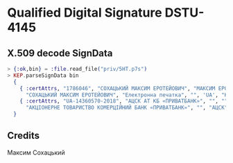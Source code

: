 # Qualified Digital Signature DSTU-4145

## X.509 decode SignData

```Elixir
> {:ok,bin} = :file.read_file("priv/5HT.p7s")
> KEP.parseSignData bin
  {
    { :certAttrs, "1786046", "СОХАЦЬКИЙ МАКСИМ ЕРОТЕЙОВИЧ", "МАКСИМ ЕРОТЕЙОВИЧ", "СОХАЦЬКИЙ",
      "СОХАЦЬКИЙ МАКСИМ ЕРОТЕЙОВИЧ", "Електронна печатка", "", 'UA', "КИЇВ" },
    { :certAttrs, "UA-14360570-2018", "АЦСК АТ КБ «ПРИВАТБАНК»", "", "",
      "АКЦІОНЕРНЕ ТОВАРИСТВО КОМЕРЦІЙНИЙ БАНК «ПРИВАТБАНК»", "", "АЦСК", 'UA', "Київ" }
  }
```

## Credits

Максим Сохацький
